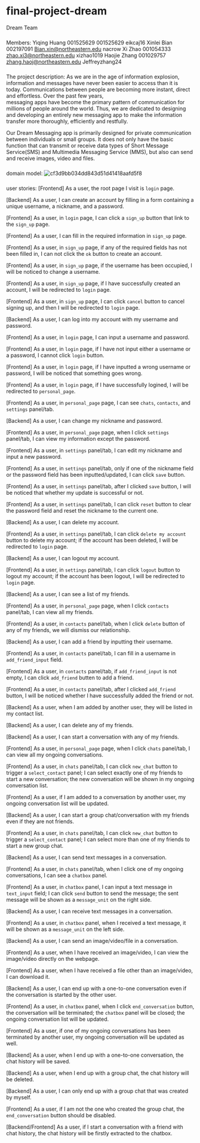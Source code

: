 # final-project-dream
Dream Team

###
Members:
Yiqing Huang 001525629 001525629 eikcaj16 
Xinlei Bian 002197091 Bian.xin@northeastern.edu nacrow 
Xi Zhao 001054333 zhao.xi3@northeastern.edu xizhao1019 
Haojie Zhang 001029757 zhang.haoj@northeastern.edu Jeffreyzhang24 

###
The project description:
As we are in the age of information explosion, information and messages have 	never been easier to access than it is today. 
Communications between people are becoming more instant, direct and effortless. Over the past few years, 		
messaging apps have become the primary pattern of communication for millions 	of people around the world. Thus, we are dedicated to designing and developing 	an entirely new messaging app to make the information transfer more thoroughly, 	efficiently and restfully. 

Our Dream Messaging app is primarily designed for private communication between individuals or small groups. 
It does not only have the basic function that 	can transmit or receive data types of Short Message Service(SMS) and Multimedia Messaging Service (MMS), but also can send and receive images,   video and files. 


###
domain model:
![cf3d9bb034dd843d51d41418aafd5f8](https://user-images.githubusercontent.com/98080273/160727944-21c4eb9c-b345-4e28-908b-f32c39224d10.jpg)


###
user stories:
[Frontend] As a user, the root page I visit is `login` page. 

[Backend] As a user, I can create an account by filling in a form containing a unique username, a nickname, and a password. 

[Frontend] As a user, in `login` page, I can click a `sign_up` button that link to the `sign_up` page. 

[Frontend] As a user, I can fill in the required information in `sign_up` page. 

[Frontend] As a user, in `sign_up` page, if any of the required fields has not been filled in, I can not click the `ok` button to create an account. 

[Frontend] As a user, in `sign_up` page, if the username has been occupied, I will be noticed to change a username. 

[Frontend] As a user, in `sign_up` page, if I have successfully created an account, I will be redirected to `login` page. 

[Frontend] As a user, in `sign_up` page, I can click `cancel` button to cancel signing up, and then I will be redirected to `login` page. 

[Backend] As a user, I can log into my account with my username and password. 

[Frontend] As a user, in `login` page, I can input a username and password. 

[Frontend] As a user, in `login` page, if I have not input either a username or a password, I cannot click `login` button. 

[Frontend] As a user, in `login` page, if I have inputted a wrong username or password, I will be noticed that something goes wrong. 

[Frontend] As a user, in `login` page, if I have successfully logined, I will be redirected to `personal_page`. 

[Frontend] As a user, in `personal_page` page, I can see `chats`, `contacts`, and `settings` panel/tab. 

[Backend] As a user, I can change my nickname and password. 

[Frontend] As a user, in `personal_page` page, when I click `settings` panel/tab, I can view my information except the password. 

[Frontend] As a user, in `settings` panel/tab, I can edit my nickname and input a new password. 

[Frontend] As a user, in `settings` panel/tab, only if one of the nickname field or the password field has been inputted/updated, I can click `save` button. 

[Frontend] As a user, in `settings` panel/tab, after I clicked `save` button, I will be noticed that whether my update is successful or not. 

[Frontend] As a user, in `settings` panel/tab, I can click `reset` button to clear the password field and reset the nickname to the current one. 

[Backend] As a user, I can delete my account. 

[Frontend] As a user, in `settings` panel/tab, I can click `delete my account` button to delete my account; if the account has been deleted, I will be redirected to `login` page. 

[Backend] As a user, I can logout my account. 

[Frontend] As a user, in `settings` panel/tab, I can click `logout` button to logout my account; if the account has been logout, I will be redirected to `login` page. 

[Backend] As a user, I can see a list of my friends. 

[Frontend] As a user, in `personal_page` page, when I click `contacts` panel/tab, I can view all my friends. 

[Frontend] As a user, in `contacts` panel/tab, when I click `delete` button of any of my friends, we will dismiss our relationship. 

[Backend] As a user, I can add a friend by inputting their username. 

[Frontend] As a user, in `contacts` panel/tab, I can fill in a username in `add_friend_input` field. 

[Frontend] As a user, in `contacts` panel/tab, if `add_friend_input` is not empty, I can click `add_friend` butten to add a friend. 

[Frontend] As a user, in `contacts` panel/tab, after I clicked `add_friend` button, I will be noticed whether I have successfully added the friend or not. 

[Backend] As a user, when I am added by another user, they will be listed in my contact list. 

[Backend] As a user, I can delete any of my friends. 

[Backend] As a user, I can start a conversation with any of my friends. 

[Frontend] As a user, in `personal_page` page, when I click `chats` panel/tab, I can view all my ongoing conversations. 

[Frontend] As a user, in `chats` panel/tab, I can click `new_chat` button to trigger a `select_contact` panel; I can select exactly one of my friends to start a new conversation; the new conversation will be shown in my ongoing conversation list. 

[Frontend] As a user, if I am added to a conversation by another user, my ongoing conversation list will be updated. 

[Backend] As a user, I can start a group chat/conversation with my friends even if they are not friends. 

[Frontend] As a user, in `chats` panel/tab, I can click `new_chat` button to trigger a `select_contact` panel; I can select more than one of my friends to start a new group chat. 

[Backend] As a user, I can send text messages in a conversation. 

[Frontend] As a user, in `chats` panel/tab, when I click one of my ongoing conversations, I can see a `chatbox` panel. 

[Frontend] As a user, in `chatbox` panel, I can input a text message in `text_input` field; I can click `send` button to send the message; the sent message will be shown as a `message_unit` on the right side. 

[Backend] As a user, I can receive text messages in a conversation. 

[Frontend] As a user, in `chatbox` panel, when I received a text message, it will be shown as a `message_unit` on the left side. 

[Backend] As a user, I can send an image/video/file in a conversation. 

[Frontend] As a user, when I have received an image/video, I can view the image/video directly on the webpage. 

[Frontend] As a user, when I have received a file other than an image/video, I can download it. 

[Backend] As a user, I can end up with a one-to-one conversation even if the conversation is started by the other user. 

[Frontend] As a user, in `chatbox` panel, when I click `end_conversation` button, the conversation will be terminated; the `chatbox` panel will be closed; the ongoing conversation list will be updated. 

[Frontend] As a user, if one of my ongoing conversations has been terminated by another user, my ongoing conversation will be updated as well. 

[Backend] As a user, when I end up with a one-to-one conversation, the chat history will be saved. 

[Backend] As a user, when I end up with a group chat, the chat history will be deleted. 

[Backend] As a user, I can only end up with a group chat that was created by myself. 

[Frontend] As a user, if I am not the one who created the group chat, the `end_conversation` button should be disabled. 

[Backend/Frontend] As a user, if I start a conversation with a friend with chat history, the chat history will be firstly extracted to the chatbox. 




